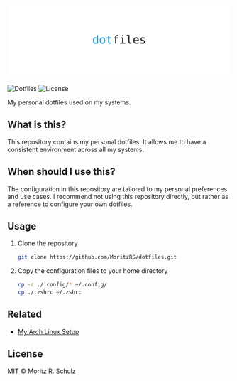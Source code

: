 # ![dotfiles](./logo.svg)

![Dotfiles](https://img.shields.io/badge/Dotfiles-blue?logo=linux&logoColor=fff)
![License](https://img.shields.io/badge/license-MIT-green)

My personal dotfiles used on my systems.

## What is this?

This repository contains my personal dotfiles.
It allows me to have a consistent environment across all my systems.

## When should I use this?

The configuration in this repository are tailored to my personal preferences and use cases.
I recommend not using this repository directly, but rather as a reference to configure your own dotfiles.

## Usage

1. Clone the repository
   ```sh
   git clone https://github.com/MoritzRS/dotfiles.git
   ```
2. Copy the configuration files to your home directory
   ```sh
   cp -r ./.config/* ~/.config/
   cp ./.zshrc ~/.zshrc
   ```

## Related

- [My Arch Linux Setup](https://github.com/MoritzRS/arch-setup)

## License

MIT © Moritz R. Schulz
